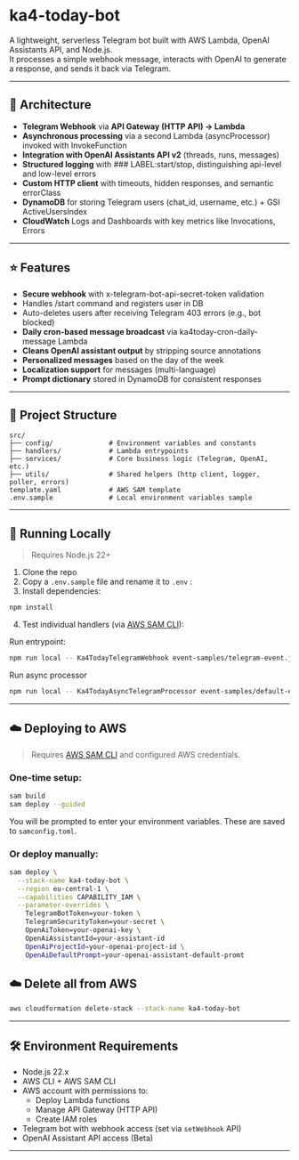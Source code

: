 # ka4-today-bot

A lightweight, serverless Telegram bot built with AWS Lambda, OpenAI Assistants API, and Node.js.  
It processes a simple webhook message, interacts with OpenAI to generate a response, and sends it back via Telegram.

---

## 📐 Architecture
- **Telegram Webhook** via **API Gateway (HTTP API) → Lambda**
- **Asynchronous processing** via a second Lambda (asyncProcessor) invoked with InvokeFunction
- **Integration with OpenAI Assistants API v2** (threads, runs, messages)
- **Structured logging** with ### LABEL:start/stop, distinguishing api-level and low-level errors
- **Custom HTTP client** with timeouts, hidden responses, and semantic errorClass
- **DynamoDB** for storing Telegram users (chat_id, username, etc.) + GSI ActiveUsersIndex
- **CloudWatch** Logs and Dashboards with key metrics like Invocations, Errors

---

## ⭐ Features
- **Secure webhook** with x-telegram-bot-api-secret-token validation
- Handles /start command and registers user in DB
- Auto-deletes users after receiving Telegram 403 errors (e.g., bot blocked)
- **Daily cron-based message broadcast** via ka4today-cron-daily-message Lambda
- **Cleans OpenAI assistant output** by stripping source annotations
- **Personalized messages** based on the day of the week
- **Localization support** for messages (multi-language)
- **Prompt dictionary** stored in DynamoDB for consistent responses

---

## 🧩 Project Structure

```
src/
├── config/              # Environment variables and constants
├── handlers/            # Lambda entrypoints
├── services/            # Core business logic (Telegram, OpenAI, etc.)
├── utils/               # Shared helpers (http client, logger, poller, errors)
template.yaml            # AWS SAM template
.env.sample              # Local environment variables sample
```

---

## 🚀 Running Locally

> Requires Node.js 22+

1. Clone the repo
2. Copy a `.env.sample` file and rename it to `.env` :
3. Install dependencies:

```bash
npm install
```

4. Test individual handlers (via [AWS SAM CLI](https://docs.aws.amazon.com/serverless-application-model/latest/developerguide/serverless-sam-cli.html)):

Run entrypoint:
```bash
npm run local -- Ka4TodayTelegramWebhook event-samples/telegram-event.json
```

Run async processor
```bash
npm run local -- Ka4TodayAsyncTelegramProcessor event-samples/default-event.json
```

---

## ☁️ Deploying to AWS

> Requires [AWS SAM CLI](https://docs.aws.amazon.com/serverless-application-model/latest/developerguide/serverless-sam-cli-install.html) and configured AWS credentials.

### One-time setup:

```bash
sam build
sam deploy --guided
```

You will be prompted to enter your environment variables. These are saved to `samconfig.toml`.

### Or deploy manually:

```bash
sam deploy \
  --stack-name ka4-today-bot \
  --region eu-central-1 \
  --capabilities CAPABILITY_IAM \
  --parameter-overrides \
    TelegramBotToken=your-token \
    TelegramSecurityToken=your-secret \
    OpenAiToken=your-openai-key \
    OpenAiAssistantId=your-assistant-id
    OpenAiProjectId=your-openai-project-id \
    OpenAiDefaultPrompt=your-openai-assistant-default-promt
```

## ☁️ Delete all from AWS

```bash
aws cloudformation delete-stack --stack-name ka4-today-bot
```

---

## 🛠️ Environment Requirements

- Node.js 22.x
- AWS CLI + AWS SAM CLI
- AWS account with permissions to:
  - Deploy Lambda functions
  - Manage API Gateway (HTTP API)
  - Create IAM roles
- Telegram bot with webhook access (set via `setWebhook` API)
- OpenAI Assistant API access (Beta)

---

